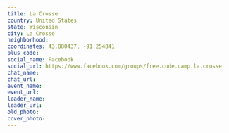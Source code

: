 ```yaml
---
title: La Crosse
country: United States
state: Wisconsin
city: La Crosse
neighborhood: 
coordinates: 43.880437, -91.254841
plus_code:
social_name: Facebook
social_url: https://www.facebook.com/groups/free.code.camp.la.crosse
chat_name:
chat_url:
event_name:
event_url:
leader_name:
leader_url:
old_photo: 
cover_photo:
---
```

